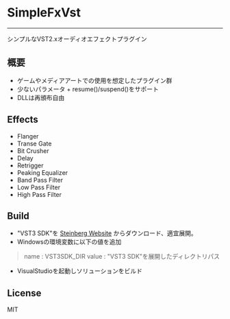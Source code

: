 # SimpleFxVst
---------------------------------
シンプルなVST2.xオーディオエフェクトプラグイン

## 概要
* ゲームやメディアアートでの使用を想定したプラグイン群
* 少ないパラメータ + resume()/suspend()をサポート
* DLLは再頒布自由


## Effects
* Flanger
* Transe Gate
* Bit Crusher
* Delay
* Retrigger
* Peaking Equalizer
* Band Pass Filter
* Low Pass Filter
* High Pass Filter

## Build
* "VST3 SDK"を [Steinberg Website](http://www.steinberg.net/en/company/developer.html) からダウンロード、適宜展開。
* Windowsの環境変数に以下の値を追加
> name : VST3SDK_DIR
> value : "VST3 SDK"を展開したディレクトリパス
* VisualStudioを起動しソリューションをビルド

## License
MIT

